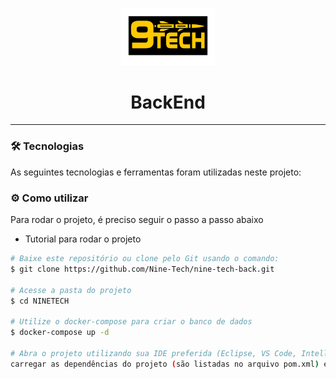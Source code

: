
<p align="center">
      <img src="https://raw.githubusercontent.com/Nine-Tech/nine-tech-documentation/main/img/logo%209%20tech.png" alt="logo 9tech" width="150">
<h1 align="center"> BackEnd </h1>
<hr>


### :hammer_and_wrench: Tecnologias

As seguintes tecnologias e ferramentas foram utilizadas neste projeto: 

### :gear: Como utilizar

Para rodar o projeto, é preciso seguir o passo a passo abaixo 

- Tutorial para rodar o projeto

```bash
# Baixe este repositório ou clone pelo Git usando o comando:
$ git clone https://github.com/Nine-Tech/nine-tech-back.git

# Acesse a pasta do projeto
$ cd NINETECH

# Utilize o docker-compose para criar o banco de dados
$ docker-compose up -d

# Abra o projeto utilizando sua IDE preferida (Eclipse, VS Code, IntelliJ, etc.), espere o Maven
carregar as dependências do projeto (são listadas no arquivo pom.xml) e execute!
```



